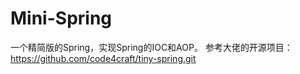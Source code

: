 # Mini-Spring
一个精简版的Spring，实现Spring的IOC和AOP。
参考大佬的开源项目：https://github.com/code4craft/tiny-spring.git
